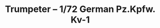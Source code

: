 ---
layout: product
title: "Trumpeter – 1/72 German Pz.Kpfw. Kv-1"
price: "1700" 
desc: "N/A"
img_path: "/assets/img/TRU07265.webp"
brand: "N/A"
available: false
special_offer: false
new: false
soon: false
cat: "010000"
subcat: "013400"
subsubcat: "0N/A"
sifra: "TRU07265"
popular: false
spec: false
---